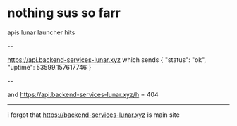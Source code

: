 # nothing sus so farr

apis lunar launcher hits 

--

https://api.backend-services-lunar.xyz which sends {
  "status": "ok",
  "uptime": 53599.157617746
}

--

and
https://api.backend-services-lunar.xyz/h = 404

---


i forgot that https://backend-services-lunar.xyz is main site 


